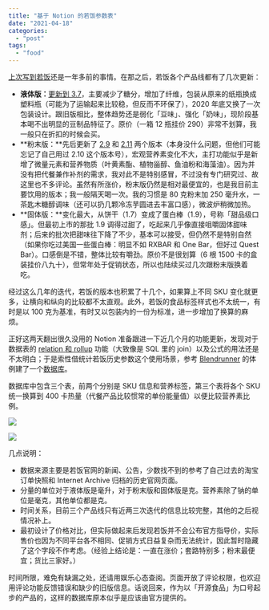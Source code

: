 ```yaml
---
title: "基于 Notion 的若饭参数表"
date: "2021-04-18"
categories: 
  - "post"
tags: 
  - "food"
---
```


[上次写到若饭](https://type.cyhsu.xyz/2020/01/ruffood-solid-v1-7/)还是一年多前的事情。在那之后，若饭各个产品线都有了几次更新：

- **液体版：**[更新到 3.7](https://www.ruffood.com/article/info/id/160.html)，主要减少了糖分，增加了纤维，包装从原来的纸瓶换成塑料瓶（可能为了运输起来比较稳，但反而不环保了），2020 年底又换了一次包装设计。跟旧版相比，整体趋势还是弱化「豆味」、强化「奶味」，现阶段基本喝不出明显的豆制品特征了。原价（一箱 12 瓶挂价 290）非常不划算，我一般只在折扣的时候会买。
- **粉末版：**先后更新了 [2.9](https://www.ruffood.com/article/info/id/154.html) 和 [2.11](https://www.ruffood.com/article/info/id/167.html) 两个版本（本身没什么问题，但他们可能忘记了自己用过 2.10 这个版本号），宏观营养素变化不大，主打功能似乎是新增了微量元素和营养物质（叶黄素酯、植物甾醇、鱼油粉和海藻油）。因为并没有把代餐兼作补剂的需求，我对此不是特别感冒，不过没有专门研究过、故这里也不多评论。虽然有所涨价，粉末版仍然是相对最便宜的，也是我目前主要饮用的版本；我一般隔天喝一次。我的习惯是 80 克粉末加 250 毫升水，一茶匙木糖醇调味（还可以扔几颗冷冻芋圆进去丰富口感），微波炉稍微加热。
- **固体版：**变化最大，从饼干（1.7）变成了蛋白棒（1.9），号称「甜品级口感」。但最初上市的那批 1.9 调得过甜了，吃起来几乎像直接咀嚼固体甜味剂；后来的批次把甜味往下降了不少，基本可以接受，但仍然不是特别自然（如果你吃过美国一些蛋白棒：明显不如 RXBAR 和 One Bar，但好过 Quest Bar）。口感倒是不错，整体比较有嚼劲。原价不是很划算（6 根 1500 卡的盒装挂价八九十），但常年处于促销状态，所以也陆续买过几次跟粉末版换着吃。

经过这么几年的迭代，若饭的版本也积累了十几个，如果算上不同 SKU 变化就更多，让横向和纵向的比较都不太直观。此外，若饭的食品标签样式也不太统一，有时是以 100 克为基准，有时又以包装内的一份为标准，进一步增加了换算的麻烦。

正好这两天翻出很久没用的 Notion 准备跟进一下近几个月的功能更新，发现对于数据表的 [relation 和 rollup](https://www.notion.so/Relations-rollups-fd56bfc6a3f0471a9f0cc3110ff19a79) 功能（大致像是 SQL 里的 join）以及公式的用法还是不太明白；于是索性借统计若饭历史参数这个使用场景，参考 [Blendrunner](https://www.blendrunner.com/) 的体例建了一个[数据库](https://www.notion.so/cyhsu/RuffoodDB-56e22b2b10094dbbae4bff62ae42609b)。

数据库中包含三个表，前两个分别是 SKU 信息和营养标签，第三个表将各个 SKU 统一换算到 400 卡热量（代餐产品比较惯常的单份能量值）以便比较营养素比例。

![](https://p178.p0.n0.cdn.getcloudapp.com/items/QwuEA1X6/a12580ec-3f0e-4528-bb13-e91b1e8f1afb.png?v=d1af2c470f2f1bcab238af9724d9166a)

![](https://p178.p0.n0.cdn.getcloudapp.com/items/E0uYAQJE/9fb0cf8a-04e1-4a0a-8fd8-6a3e80429484.png?v=0226ec930c3ec065a6f17c25940b9c0b)

几点说明：

- 数据来源主要是若饭官网的新闻、公告，少数找不到的参考了自己过去的淘宝订单快照和 Internet Archive 归档的历史官网页面。
- 分量的单位对于液体版是毫升，对于粉末版和固体版是克。营养素除了钠的单位是毫克，其他单位都是克。
- 时间关系，目前三个产品线只有近两三次迭代的信息比较完整，其他的之后视情况补上。
- 最初设计了价格对比，但实际做起来后发现若饭并不会公布官方指导价，实际售价也因为不同平台各不相同、促销方式日益复杂而无法统计，因此暂时隐藏了这个字段不作考虑。（经验上结论是：一直在涨价；套路特别多；粉末最便宜；货比三家好。）

时间所限，难免有缺漏之处，还请用娱乐心态查阅。页面开放了评论权限，也欢迎用评论功能反馈错误和缺少的旧版信息。话说回来，作为以「开源食品」为口号起步的产品的，这样的数据库原本似乎是应该由官方提供的。
